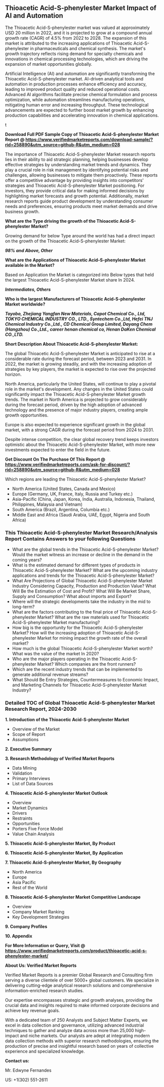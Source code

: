 <h2>Thioacetic Acid-S-phenylester Market Impact of AI and Automation</h2><p>The Thioacetic Acid-S-phenylester market was valued at approximately USD 20 million in 2022, and it is projected to grow at a compound annual growth rate (CAGR) of 4.5% from 2022 to 2028. The expansion of this market is attributed to the increasing applications of Thioacetic Acid-S-phenylester in pharmaceuticals and chemical synthesis. The market's growth trajectory reflects rising demand for specialty chemicals and innovations in chemical processing technologies, which are driving the expansion of market opportunities globally.</p><p>Artificial Intelligence (AI) and automation are significantly transforming the Thioacetic Acid-S-phenylester market. AI-driven analytical tools and automation in production processes enhance efficiency and accuracy, leading to improved product quality and reduced operational costs. Advanced AI algorithms facilitate precise chemical formulation and process optimization, while automation streamlines manufacturing operations, mitigating human error and increasing throughput. These technological advancements are expected to further boost market growth by enhancing production capabilities and accelerating innovation in chemical applications.</p>t</p><p id="" class=""><strong>Download Full PDF Sample Copy of Thioacetic Acid-S-phenylester Market Report @ <a href="https://www.verifiedmarketreports.com/download-sample/?rid=258890&utm_source=github-R&utm_medium=028" target="_blank">https://www.verifiedmarketreports.com/download-sample/?rid=258890&utm_source=github-R&utm_medium=028</a></strong></p><p>The importance of&nbsp;Thioacetic Acid-S-phenylester Market research reports lies in their ability to aid strategic planning, helping businesses develop effective strategies by understanding market trends and dynamics. They play a crucial role in risk management by identifying potential risks and challenges, allowing businesses to mitigate them proactively. These reports offer a competitive advantage by providing insights into competitors' strategies and Thioacetic Acid-S-phenylester Market positioning. For investors, they provide critical data for making informed decisions by highlighting market forecasts and growth potential. Additionally, market research reports guide product development by understanding consumer needs and preferences, ensuring products meet market demands and drive business growth.</p><p><strong>What are the&nbsp;Type driving the growth of the Thioacetic Acid-S-phenylester Market?</strong></p><p id="" class="">Growing demand for below Type around the world has had a direct impact on the growth of the Thioacetic Acid-S-phenylester Market:</p><em><strong>98% and Above, Other</strong></em></p><strong>What are the&nbsp;Applications&nbsp;of Thioacetic Acid-S-phenylester Market available in the Market?</strong></p><p id="" class="">Based on Application the Market is categorized into Below types that held the largest Thioacetic Acid-S-phenylester Market share In 2024.</p><em><strong>Intermediates, Others</strong></em></p><strong>Who is the largest Manufacturers of Thioacetic Acid-S-phenylester Market worldwide?</strong></p><p><em><strong>Toyobo, Zhejiang Yangfan New Materials, Capot Chemical Co., Ltd, TOKYO CHEMICAL INDUSTRY CO., LTD., Syntechem Co.,Ltd, Hefei TNJ Chemical Industry Co.,Ltd., CD Chemical Group Limited, Dayang Chem (Hangzhou) Co.,Ltd., career henan chemical co, Henan DaKen Chemical CO.,LTD.</strong></em></p><p id="" class=""><strong>Short Description About Thioacetic Acid-S-phenylester Market:</strong></p><p>The global Thioacetic Acid-S-phenylester Market is anticipated to rise at a considerable rate during the forecast period, between 2023 and 2031. In 2022, the market is growing steadily, and with the increasing adoption of strategies by key players, the market is expected to rise over the projected horizon.</p><p>North America, particularly the United States, will continue to play a pivotal role in the market's development. Any changes in the United States could significantly impact the Thioacetic Acid-S-phenylester Market growth trends. The market in North America is projected to grow considerably during the forecast period, driven by the high adoption of advanced technology and the presence of major industry players, creating ample growth opportunities.</p><p>Europe is also expected to experience significant growth in the global market, with a strong CAGR during the forecast period from 2024 to 2031.</p><p>Despite intense competition, the clear global recovery trend keeps investors optimistic about the Thioacetic Acid-S-phenylester Market, with more new investments expected to enter the field in the future.</p><p id="" class=""><strong>Get Discount On The Purchase Of This Report @ <a href="https://www.verifiedmarketreports.com/ask-for-discount/?rid=258890&utm_source=github-R&utm_medium=028" target="_blank">https://www.verifiedmarketreports.com/ask-for-discount/?rid=258890&utm_source=github-R&utm_medium=028</a></strong></p>Which regions are leading the Thioacetic Acid-S-phenylester Market?</p><ul><li>North America (United States, Canada and Mexico)</li><li>Europe (Germany, UK, France, Italy, Russia and Turkey etc.)</li><li>Asia-Pacific (China, Japan, Korea, India, Australia, Indonesia, Thailand, Philippines, Malaysia and Vietnam)</li><li>South America (Brazil, Argentina, Columbia etc.)</li><li>Middle East and Africa (Saudi Arabia, UAE, Egypt, Nigeria and South Africa)</li></ul><h3 id="" class="">This Thioacetic Acid-S-phenylester Market Research/Analysis Report Contains Answers to your following Questions</h3><ul><li>What are the global trends in the Thioacetic Acid-S-phenylester Market? Would the market witness an increase or decline in the demand in the coming years?</li><li>What is the estimated demand for different types of products in Thioacetic Acid-S-phenylester Market? What are the upcoming industry applications and trends for the Thioacetic Acid-S-phenylester Market?</li><li>What Are Projections of Global Thioacetic Acid-S-phenylester Market Industry Considering Capacity, Production and Production Value? What Will Be the Estimation of Cost and Profit? What Will Be Market Share, Supply and Consumption? What about imports and Export?</li><li>Where will the strategic developments take the industry in the mid to long-term?</li><li>What are the factors contributing to the final price of Thioacetic Acid-S-phenylester Market? What are the raw materials used for Thioacetic Acid-S-phenylester Market manufacturing?</li><li>How big is the opportunity for the Thioacetic Acid-S-phenylester Market? How will the increasing adoption of Thioacetic Acid-S-phenylester Market for mining impact the growth rate of the overall market?</li><li>How much is the global Thioacetic Acid-S-phenylester Market worth? What was the value of the market In 2020?</li><li>Who are the major players operating in the Thioacetic Acid-S-phenylester Market? Which companies are the front runners?</li><li>Which are the recent industry trends that can be implemented to generate additional revenue streams?</li><li>What Should Be Entry Strategies, Countermeasures to Economic Impact, and Marketing Channels for Thioacetic Acid-S-phenylester Market Industry?</li></ul><h3 id="" class="">Detailed TOC of Global Thioacetic Acid-S-phenylester Market Research Report, 2024-2030</h3><p id="" class=""><strong>1. Introduction of the Thioacetic Acid-S-phenylester Market</strong></p><ul><li>Overview of the Market</li><li>Scope of Report</li><li>Assumptions</li></ul><p id="" class=""><strong>2. Executive Summary</strong></p><p id="" class=""><strong>3. Research Methodology of Verified Market Reports</strong></p><ul><li>Data Mining</li><li>Validation</li><li>Primary Interviews</li><li>List of Data Sources</li></ul><p id="" class=""><strong>4. Thioacetic Acid-S-phenylester Market Outlook</strong></p><ul><li>Overview</li><li>Market Dynamics</li><li>Drivers</li><li>Restraints</li><li>Opportunities</li><li>Porters Five Force Model</li><li>Value Chain Analysis</li></ul><p id="" class=""><strong>5. Thioacetic Acid-S-phenylester Market, By Product</strong></p><p id="" class=""><strong>6. Thioacetic Acid-S-phenylester Market, By Application</strong></p><p id="" class=""><strong>7. Thioacetic Acid-S-phenylester Market, By Geography</strong></p><ul><li>North America</li><li>Europe</li><li>Asia Pacific</li><li>Rest of the World</li></ul><p id="" class=""><strong>8. Thioacetic Acid-S-phenylester Market Competitive Landscape</strong></p><ul><li>Overview</li><li>Company Market Ranking</li><li>Key Development Strategies</li></ul><p id="" class=""><strong>9. Company Profiles</strong></p><p id="" class=""><strong>10. Appendix</strong></p><p id="" class=""><strong>For More Information or Query, Visit @ <a href="https://www.verifiedmarketreports.com/product/thioacetic-acid-s-phenylester-market/" target="_blank">https://www.verifiedmarketreports.com/product/thioacetic-acid-s-phenylester-market/</a></strong></p><p id="" class=""><strong>About Us: Verified Market Reports</strong></p><p id="" class="">Verified Market Reports is a premier Global Research and Consulting firm serving a diverse clientele of over 5000+ global customers. We specialize in delivering cutting-edge analytical research solutions and comprehensive information-enriched research studies.</p><p id="" class="">Our expertise encompasses strategic and growth analyses, providing the crucial data and insights required to make informed corporate decisions and achieve key revenue goals.</p><p id="" class="">With a dedicated team of 250 Analysts and Subject Matter Experts, we excel in data collection and governance, utilizing advanced industrial techniques to gather and analyze data across more than 25,000 high-impact and niche markets. Our analysts are adept at integrating modern data collection methods with superior research methodologies, ensuring the production of precise and insightful research based on years of collective experience and specialized knowledge.</p><p id="" class=""><strong>Contact us:</strong></p><p id="" class="">Mr. Edwyne Fernandes</p><p id="" class="">US: +1(302) 551-2611</p>